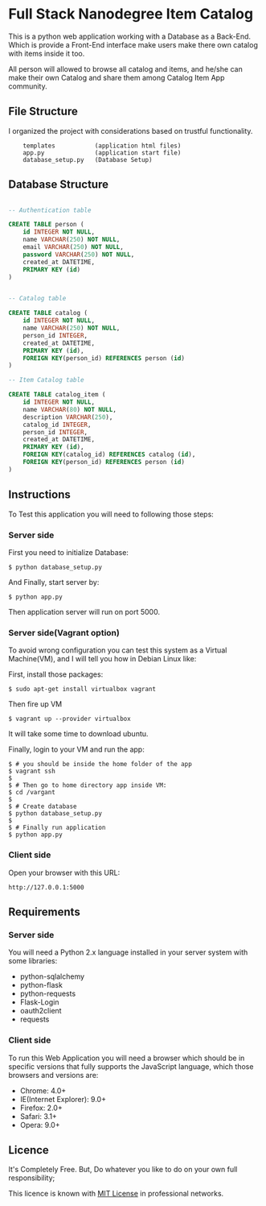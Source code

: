 # Full Stack Nanodegree Item Catalog


This is a python web application working with a Database as a Back-End.
Which is provide a Front-End interface make users make there own catalog with items inside it too.

All person will allowed to browse all catalog and items, and he/she can make their own Catalog and share them among Catalog Item App community.

## File Structure

I organized the project with considerations based on trustful functionality.

```
	templates			(application html files)
	app.py				(application start file)
	database_setup.py	(Database Setup)
```
## Database Structure

```SQL

-- Authentication table

CREATE TABLE person (
	id INTEGER NOT NULL, 
	name VARCHAR(250) NOT NULL, 
	email VARCHAR(250) NOT NULL, 
	password VARCHAR(250) NOT NULL, 
	created_at DATETIME, 
	PRIMARY KEY (id)
)


-- Catalog table

CREATE TABLE catalog (
	id INTEGER NOT NULL, 
	name VARCHAR(250) NOT NULL, 
	person_id INTEGER, 
	created_at DATETIME, 
	PRIMARY KEY (id), 
	FOREIGN KEY(person_id) REFERENCES person (id)
)

-- Item Catalog table

CREATE TABLE catalog_item (
	id INTEGER NOT NULL, 
	name VARCHAR(80) NOT NULL, 
	description VARCHAR(250), 
	catalog_id INTEGER, 
	person_id INTEGER, 
	created_at DATETIME, 
	PRIMARY KEY (id), 
	FOREIGN KEY(catalog_id) REFERENCES catalog (id), 
	FOREIGN KEY(person_id) REFERENCES person (id)
)

```

## Instructions

To Test this application you will need to following those steps:

### Server side

First you need to initialize Database:

```
$ python database_setup.py
``` 

And Finally, start server by:

```
$ python app.py
```

Then application server will run on port 5000.


### Server side(Vagrant option)
To avoid wrong configuration you can test this system as a Virtual Machine(VM), and I will tell you how in Debian Linux like:

First, install those packages:
```
$ sudo apt-get install virtualbox vagrant
```
Then fire up VM
```
$ vagrant up --provider virtualbox
```
It will take some time to download ubuntu.

Finally, login to your VM and run the app:
```
$ # you should be inside the home folder of the app
$ vagrant ssh
$
$ # Then go to home directory app inside VM:
$ cd /vargant
$
$ # Create database
$ python database_setup.py
$
$ # Finally run application
$ python app.py
```

### Client side

Open your browser with this URL:

```
http://127.0.0.1:5000
```

## Requirements

### Server side

You will need a Python 2.x language installed in your server system with some libraries:

- python-sqlalchemy
- python-flask
- python-requests
- Flask-Login
- oauth2client
- requests

### Client side

To run this Web Application you will need a browser which should be in specific versions that fully supports the JavaScript language, which those browsers and versions are:

- Chrome: 4.0+
- IE(Internet Explorer): 9.0+
- Firefox: 2.0+
- Safari: 3.1+
- Opera: 9.0+

## Licence

It's Completely Free. But, Do whatever you like to do on your own full responsibility;

This licence is known with [MIT License](http://vzool.mit-license.org/) in professional networks.
